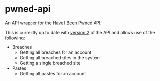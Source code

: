 # pwned-api

An API wrapper for the [Have I Been Pwned][HIBP] API.

This is currently up to date with [version 2][APIv2] of the API and allows use of the following:
- Breaches
   - Getting all breaches for an account
   - Getting all breached sites in the system
   - Getting a single breached site
- Pastes
   - Getting all pastes for an account

[HIBP]: https://haveibeenpwned.com/
[APIv2]: https://haveibeenpwned.com/API/v2